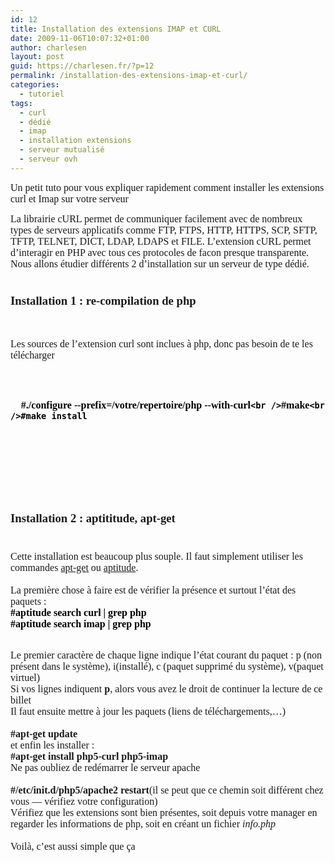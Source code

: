 ```yaml
---
id: 12
title: Installation des extensions IMAP et CURL
date: 2009-11-06T10:07:32+01:00
author: charlesen
layout: post
guid: https://charlesen.fr/?p=12
permalink: /installation-des-extensions-imap-et-curl/
categories:
  - tutoriel
tags:
  - curl
  - dédié
  - imap
  - installation extensions
  - serveur mutualisé
  - serveur ovh
---
```

<div>
  <span style="font-family: book antiqua,palatino;"><span style="font-size: 12pt;">Un petit tuto pour vous expliquer rapidement comment installer les extensions curl et Imap sur votre serveur</span></span>
</div>

<span style="font-family: book antiqua,palatino;"></p> 

<p>
  </span>
</p>

<div>
  <span style="font-family: book antiqua,palatino;"><span style="font-size: 12pt;">La librairie cURL permet de communiquer facilement avec de nombreux types de serveurs applicatifs comme FTP, FTPS, HTTP, HTTPS, SCP, SFTP, TFTP, TELNET, DICT, LDAP, LDAPS et FILE. L&rsquo;extension cURL permet d&rsquo;interagir en PHP avec tous ces protocoles de facon presque transparente.</span></span>
</div>

<div>
  <span style="font-family: book antiqua,palatino;"><span style="font-size: 12pt;">Nous allons étudier différents 2 d&rsquo;installation sur un serveur de type dédié.</span></span>
</div>

<div>
  <span style="font-family: book antiqua,palatino;"><span style="font-size: 10pt;"> </span></span>
</div>

<p>
  <span style="font-family: book antiqua,palatino;" /> <!--more--></span>
</p>

<h1>
  <span style="font-family: book antiqua,palatino;"><span style="font-size: 14pt;">Installation 1 : re-compilation de php</span></span>
</h1>

<p>
  <span style="font-family: book antiqua,palatino;"><br /></span>
</p>

<div>
  <span style="font-family: book antiqua,palatino;"><span style="font-size: 12pt;">Les sources de l&rsquo;extension curl sont inclues à php, donc pas besoin de te les télécharger</span></span>
</div>

<div>
  <span style="font-family: book antiqua,palatino;"><span style="font-size: 12pt;"><br /></span></span>
</div>

<div>
  <pre><p>
  <span style="font-size: 12pt;"><span style="font-family: book antiqua,palatino;"><strong><span style="color: #000000;">#./configure --prefix=/votre/repertoire/php --with-curl<code id="contenuCoded0e184">&lt;br /></code>#make<code id="contenuCoded0e184">&lt;br />#make install</code></span></strong></span></span>
</p>

<span style="font-family: book antiqua,palatino;"><br /><br /></span></pre></p>
</div>

<h1>
  <span style="font-family: book antiqua,palatino;"><span style="font-size: 14pt;">Installation 2 : aptititude, apt-get</span><strong><span style="font-size: 14pt;"><br /></span></strong></span>
</h1>

<div>
  <span style="font-family: book antiqua,palatino;"><strong><span style="font-size: 14pt;"><br /></span></strong></span>
</div>

<div>
  <span style="font-family: book antiqua,palatino;"><span style="font-size: 12pt;">Cette installation est beaucoup plus souple. Il faut simplement utiliser les commandes <a target="_blank" title="Man APT-GET" href="http://www.google.fr/url?sa=t&#038;source=web&#038;ct=res&#038;cd=1&#038;ved=0CAcQFjAA&#038;url=http%3A%2F%2Fpwet.fr%2Fman%2Flinux%2Fadministration_systeme%2Fapt_get&#038;ei=DAn0Sq7FCNaL4gbavqjgAw&#038;usg=AFQjCNGnS_sudMNzRBbPSK2wpGBFTNfyDQ&#038;sig2=HfghYKnHmSIWq83RHOj6Rw">apt-get</a> ou <a target="_blank" title="Man aptitude" href="http://doc.ubuntu-fr.org/aptitude">aptitude</a>.</span></span>
</div>

<div>
  <span style="font-family: book antiqua,palatino;"><span style="font-size: 12pt;"><br /></span></span>
</div>

<div>
  <span style="font-family: book antiqua,palatino;"><span style="font-size: 12pt;">La première chose à faire est de vérifier la présence et surtout l&rsquo;état des paquets :</span></span>
</div>

<div>
  <span style="font-family: book antiqua,palatino;"><strong><span style="color: #000000;"><span style="font-size: 12pt;">#aptitude search curl | grep php</span></span></strong></span>
</div>

<div>
  <div>
    <span style="font-family: book antiqua,palatino;"><strong><span style="color: #000000;"><span style="font-size: 12pt;">#aptitude search imap | grep php </span></span></strong></span>
  </div>
  
  <div>
    <span style="font-family: book antiqua,palatino;"><strong><span style="color: #000000;"><span style="font-size: 12pt;"><br /></span></span></strong></span>
  </div></p>
</div>

<div>
  <span style="font-family: book antiqua,palatino;"><span style="font-size: 12pt;"> Le premier caractère de chaque ligne indique l&rsquo;état courant du paquet : p (non présent dans le système), i(installé), c (paquet supprimé du système), v(paquet virtuel) </span></span>
</div>

<div>
  <span style="font-family: book antiqua,palatino;"><span style="font-size: 12pt;">Si vos lignes indiquent <strong>p</strong>, alors vous avez le droit de continuer la lecture de ce billet 🙂</span></span>
</div>

<div>
  <span style="font-family: book antiqua,palatino;"><span style="font-size: 12pt;">Il faut ensuite mettre à jour les paquets (liens de téléchargements,&#8230;)</span></span>
</div>

<div>
  <span style="font-family: book antiqua,palatino;"><span style="font-size: 12pt;"><br /></span></span>
</div>

<div>
  <span style="font-family: book antiqua,palatino;"><strong><span style="font-size: 12pt;">#apt-get update</span></strong></span>
</div>

<div>
  <span style="font-family: book antiqua,palatino;"><span style="font-size: 12pt;">et enfin les installer :</span></span>
</div>

<div>
  <span style="font-family: book antiqua,palatino;"><span style="font-size: 12pt;"><strong>#apt-get install php5-curl php5-imap</strong><br /></span></span>
</div>

<div>
  <span style="font-family: book antiqua,palatino;"><span style="font-size: 12pt;">Ne pas oubliez de redémarrer le serveur apache</span></span>
</div>

<div>
  <span style="font-family: book antiqua,palatino;"><span style="font-size: 12pt;"><br /></span></span>
</div>

<div>
  <span style="font-family: book antiqua,palatino;"><span style="font-size: 12pt;"><strong>#/etc/init.d/php5/apache2 restart</strong>(il se peut que ce chemin soit différent chez vous &#8212; vérifiez votre configuration)</span></span>
</div>

<div>
  <span style="font-family: book antiqua,palatino;"><span style="font-size: 12pt;">Vérifiez que les extensions sont bien présentes, soit depuis votre manager en regarder les informations de php, soit en créant un fichier <em>info.php</em> </span></span>
</div>

<div>
  <span style="font-family: book antiqua,palatino;"><span style="font-size: 12pt;"><span style="color: #993300;"><strong> </strong></span><br /></span></span>
</div>

<div>
  <span style="font-family: book antiqua,palatino;"><span style="font-size: 12pt;"><span style="color: #800000;"> </span></span></span>
</div>

<div>
</div>

<div>
  <span style="font-family: book antiqua,palatino;"><span style="font-size: 12pt;">Voilà, c&rsquo;est aussi simple que ça 🙂</span></span>
</div>